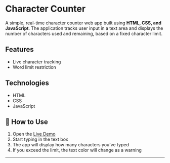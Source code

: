 # Character Counter

A simple, real-time character counter web app built using **HTML, CSS, and JavaScript**. The application tracks user input in a text area and displays the number of characters used and remaining, based on a fixed character limit.

## Features
- Live character tracking
- Word limit restriction

## Technologies
- HTML
- CSS
- JavaScript

## 🚀 How to Use

1. Open the [Live Demo](https://iqra-jambharkar.github.io/Character-Counter/)  
2. Start typing in the text box  
3. The app will display how many characters you’ve typed
4. If you exceed the limit, the text color will change as a warning

---
